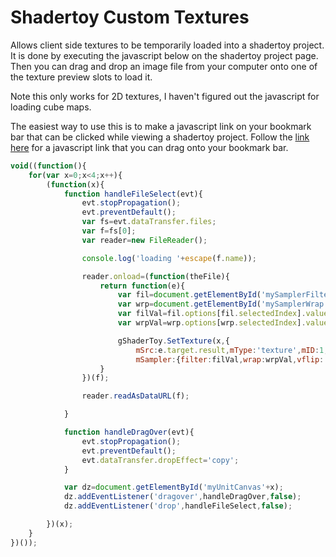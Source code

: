 # Shadertoy Custom Textures

Allows client side textures to be temporarily loaded into a shadertoy project. It is done by executing the javascript below on the shadertoy project page. Then you can drag and drop an image file from your computer onto one of the texture preview slots to load it. 

Note this only works for 2D textures, I haven't figured out the javascript for loading cube maps.

The easiest way to use this is to make a javascript link on your bookmark bar that can be clicked while viewing a shadertoy project. Follow the [link here](http://andrewhills.github.io/ShadertoyCustomTextures/link.html) for a javascript link that you can drag onto your bookmark bar.


```javascript
void((function(){
    for(var x=0;x<4;x++){
        (function(x){
            function handleFileSelect(evt){
                evt.stopPropagation();
                evt.preventDefault();
                var fs=evt.dataTransfer.files;
                var f=fs[0];
                var reader=new FileReader();

                console.log('loading '+escape(f.name));

                reader.onload=(function(theFile){
                    return function(e){
                        var fil=document.getElementById('mySamplerFilter'+x);
                        var wrp=document.getElementById('mySamplerWrap'+x);
                        var filVal=fil.options[fil.selectedIndex].value;
                        var wrpVal=wrp.options[wrp.selectedIndex].value;

                        gShaderToy.SetTexture(x,{
                            mSrc:e.target.result,mType:'texture',mID:1,
                            mSampler:{filter:filVal,wrap:wrpVal,vflip:'true',srgb:'false',internal:'byte'}});
                    }
                })(f);

                reader.readAsDataURL(f);

            }

            function handleDragOver(evt){
                evt.stopPropagation();
                evt.preventDefault();
                evt.dataTransfer.dropEffect='copy';
            }

            var dz=document.getElementById('myUnitCanvas'+x);
            dz.addEventListener('dragover',handleDragOver,false);
            dz.addEventListener('drop',handleFileSelect,false);

        })(x);
    }
})());
```
